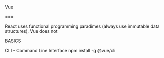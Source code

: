 Vue

===

React uses functional programming paradimes (always use immutable data structures), Vue does not

BASICS

CLI - Command Line Interface
npm install -g @vue/cli